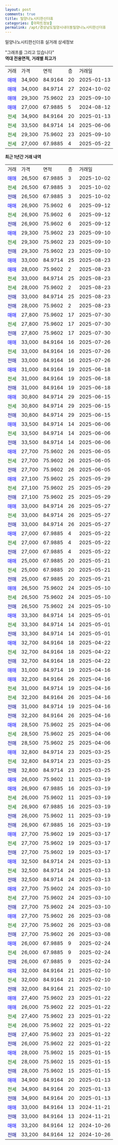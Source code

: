 ```yaml
---
layout: post
comments: true
title: 밀양나노시티한신더휴
categories: [아파트정보]
permalink: /apt/경상남도밀양시내이동밀양나노시티한신더휴
---
```


밀양나노시티한신더휴 실거래 상세정보

<script type="text/javascript">
  google.charts.load('current', {'packages':['line', 'corechart']});
  google.charts.setOnLoadCallback(drawChart);

  function drawChart() {
    var data = new google.visualization.DataTable();
    data.addColumn('date', '거래일');
    data.addColumn('number', "매매");
    data.addColumn('number', "전세");
    data.addColumn('number', "전매");

    data.addRows([[new Date(Date.parse("2025-10-02")), 26500, null, null], [new Date(Date.parse("2025-10-02")), null, 26500, null], [new Date(Date.parse("2025-10-02")), null, null, 26500], [new Date(Date.parse("2025-09-12")), 26900, null, null], [new Date(Date.parse("2025-09-12")), null, 26900, null], [new Date(Date.parse("2025-09-12")), null, null, 26900], [new Date(Date.parse("2025-09-10")), 29300, null, null], [new Date(Date.parse("2025-09-10")), null, 29300, null], [new Date(Date.parse("2025-09-10")), null, null, 29300], [new Date(Date.parse("2025-08-23")), 33000, null, null], [new Date(Date.parse("2025-08-23")), 28000, null, null], [new Date(Date.parse("2025-08-23")), null, 33000, null], [new Date(Date.parse("2025-08-23")), null, 28000, null], [new Date(Date.parse("2025-08-23")), null, null, 33000], [new Date(Date.parse("2025-08-23")), null, null, 28000], [new Date(Date.parse("2025-07-30")), 27800, null, null], [new Date(Date.parse("2025-07-30")), null, 27800, null], [new Date(Date.parse("2025-07-30")), null, null, 27800], [new Date(Date.parse("2025-07-26")), 33000, null, null], [new Date(Date.parse("2025-07-26")), null, 33000, null], [new Date(Date.parse("2025-07-26")), null, null, 33000], [new Date(Date.parse("2025-06-18")), 31000, null, null], [new Date(Date.parse("2025-06-18")), null, 31000, null], [new Date(Date.parse("2025-06-18")), null, null, 31000], [new Date(Date.parse("2025-06-15")), 30800, null, null], [new Date(Date.parse("2025-06-15")), null, 30800, null], [new Date(Date.parse("2025-06-15")), null, null, 30800], [new Date(Date.parse("2025-06-06")), 33500, null, null], [new Date(Date.parse("2025-06-06")), null, 33500, null], [new Date(Date.parse("2025-06-06")), null, null, 33500], [new Date(Date.parse("2025-06-05")), 27700, null, null], [new Date(Date.parse("2025-06-05")), null, 27700, null], [new Date(Date.parse("2025-06-05")), null, null, 27700], [new Date(Date.parse("2025-05-29")), 27100, null, null], [new Date(Date.parse("2025-05-29")), null, 27100, null], [new Date(Date.parse("2025-05-29")), null, null, 27100], [new Date(Date.parse("2025-05-27")), 33000, null, null], [new Date(Date.parse("2025-05-27")), null, 33000, null], [new Date(Date.parse("2025-05-27")), null, null, 33000], [new Date(Date.parse("2025-05-22")), 27000, null, null], [new Date(Date.parse("2025-05-22")), null, 27000, null], [new Date(Date.parse("2025-05-22")), null, null, 27000], [new Date(Date.parse("2025-05-21")), 25000, null, null], [new Date(Date.parse("2025-05-21")), null, 25000, null], [new Date(Date.parse("2025-05-21")), null, null, 25000], [new Date(Date.parse("2025-05-10")), 26500, null, null], [new Date(Date.parse("2025-05-10")), null, 26500, null], [new Date(Date.parse("2025-05-10")), null, null, 26500], [new Date(Date.parse("2025-05-01")), 33300, null, null], [new Date(Date.parse("2025-05-01")), null, 33300, null], [new Date(Date.parse("2025-05-01")), null, null, 33300], [new Date(Date.parse("2025-04-22")), 32700, null, null], [new Date(Date.parse("2025-04-22")), null, 32700, null], [new Date(Date.parse("2025-04-22")), null, null, 32700], [new Date(Date.parse("2025-04-16")), 31000, null, null], [new Date(Date.parse("2025-04-16")), 32200, null, null], [new Date(Date.parse("2025-04-16")), null, 31000, null], [new Date(Date.parse("2025-04-16")), null, 32200, null], [new Date(Date.parse("2025-04-16")), null, null, 31000], [new Date(Date.parse("2025-04-16")), null, null, 32200], [new Date(Date.parse("2025-04-06")), 28500, null, null], [new Date(Date.parse("2025-04-06")), null, 28500, null], [new Date(Date.parse("2025-04-06")), null, null, 28500], [new Date(Date.parse("2025-03-25")), 32800, null, null], [new Date(Date.parse("2025-03-25")), null, 32800, null], [new Date(Date.parse("2025-03-25")), null, null, 32800], [new Date(Date.parse("2025-03-19")), 26000, null, null], [new Date(Date.parse("2025-03-19")), 26900, null, null], [new Date(Date.parse("2025-03-19")), null, 26000, null], [new Date(Date.parse("2025-03-19")), null, 26900, null], [new Date(Date.parse("2025-03-19")), null, null, 26000], [new Date(Date.parse("2025-03-19")), null, null, 26900], [new Date(Date.parse("2025-03-17")), 27700, null, null], [new Date(Date.parse("2025-03-17")), null, 27700, null], [new Date(Date.parse("2025-03-17")), null, null, 27700], [new Date(Date.parse("2025-03-13")), 32500, null, null], [new Date(Date.parse("2025-03-13")), null, 32500, null], [new Date(Date.parse("2025-03-13")), null, null, 32500], [new Date(Date.parse("2025-03-10")), 27700, null, null], [new Date(Date.parse("2025-03-10")), null, 27700, null], [new Date(Date.parse("2025-03-10")), null, null, 27700], [new Date(Date.parse("2025-03-08")), 27700, null, null], [new Date(Date.parse("2025-03-08")), null, 27700, null], [new Date(Date.parse("2025-03-08")), null, null, 27700], [new Date(Date.parse("2025-02-24")), 26000, null, null], [new Date(Date.parse("2025-02-24")), null, 26000, null], [new Date(Date.parse("2025-02-24")), null, null, 26000], [new Date(Date.parse("2025-02-10")), 32000, null, null], [new Date(Date.parse("2025-02-10")), null, 32000, null], [new Date(Date.parse("2025-02-10")), null, null, 32000], [new Date(Date.parse("2025-01-22")), 27400, null, null], [new Date(Date.parse("2025-01-22")), 26000, null, null], [new Date(Date.parse("2025-01-22")), null, 27400, null], [new Date(Date.parse("2025-01-22")), null, 26000, null], [new Date(Date.parse("2025-01-22")), null, null, 27400], [new Date(Date.parse("2025-01-22")), null, null, 26000], [new Date(Date.parse("2025-01-15")), 28000, null, null], [new Date(Date.parse("2025-01-15")), null, 28000, null], [new Date(Date.parse("2025-01-15")), null, null, 28000], [new Date(Date.parse("2025-01-13")), 34900, null, null], [new Date(Date.parse("2025-01-13")), null, 34900, null], [new Date(Date.parse("2025-01-13")), null, null, 34900], [new Date(Date.parse("2024-11-21")), 33000, null, null], [new Date(Date.parse("2024-11-21")), null, null, 33000], [new Date(Date.parse("2024-10-26")), 33200, null, null], [new Date(Date.parse("2024-10-26")), null, null, 33200]]);

    var options = {
      hAxis: {
        format: 'yyyy/MM/dd'
      },    
      lineWidth: 0,
      pointsVisible: true,    
      title: '최근 1년간 유형별 실거래가 분포',
      legend: { position: 'bottom' }
    };

    var formatter = new google.visualization.NumberFormat({pattern:'###,###'} );
    formatter.format(data, 1);
    formatter.format(data, 2);
    
    setTimeout(function() {
        var chart = new google.visualization.LineChart(document.getElementById('columnchart_material'));
        chart.draw(data, (options));
        document.getElementById('loading').style.display = 'none';
    }, 200);
  }
</script>


<div id="loading" style="z-index:20; display: block; margin-left: 0px">"그래프를 그리고 있습니다"</div>
<div id="columnchart_material" style="width: 95%; margin-left: 0px; display: block"></div>
<!-- contents start -->
<b>역대 전용면적, 거래별 최고가</b>
<table class="sortable">
    <tr>
      <td>거래</td>
      <td>가격</td>
      <td>면적</td>
      <td>층</td>
      <td>거래일</td>
    </tr>
        <tr>
          <td><a style="color: blue">매매</a></td>
          <td>34,900</td>
          <td>84.9164</td>
          <td>20</td>
          <td>2025-01-13</td>
        </tr>            <tr>
          <td><a style="color: blue">매매</a></td>
          <td>34,000</td>
          <td>84.9714</td>
          <td>27</td>
          <td>2024-10-02</td>
        </tr>            <tr>
          <td><a style="color: blue">매매</a></td>
          <td>29,300</td>
          <td>75.9602</td>
          <td>23</td>
          <td>2025-09-10</td>
        </tr>            <tr>
          <td><a style="color: blue">매매</a></td>
          <td>27,000</td>
          <td>67.9885</td>
          <td>5</td>
          <td>2024-08-12</td>
        </tr>        
        <tr>
              <td><a style="color: darkgreen">전세</a></td>
              <td>34,900</td>
              <td>84.9164</td>
              <td>20</td>
              <td>2025-01-13</td>
            </tr>            <tr>
              <td><a style="color: darkgreen">전세</a></td>
              <td>33,500</td>
              <td>84.9714</td>
              <td>14</td>
              <td>2025-06-06</td>
            </tr>            <tr>
              <td><a style="color: darkgreen">전세</a></td>
              <td>29,300</td>
              <td>75.9602</td>
              <td>23</td>
              <td>2025-09-10</td>
            </tr>            <tr>
              <td><a style="color: darkgreen">전세</a></td>
              <td>27,000</td>
              <td>67.9885</td>
              <td>4</td>
              <td>2025-05-22</td>
            </tr>        
    
</table>

<b>최근 1년간 거래 내역</b>

<table class="sortable">
    <tr>
      <td>거래</td>
      <td>가격</td>
      <td>면적</td>
      <td>층</td>
      <td>거래일</td>
    </tr>
    <tr>
      <td><a style="color: blue">매매</a></td>
      <td>26,500</td>
      <td>67.9885</td>
      <td>3</td>
      <td>2025-10-02</td>
    </tr>          <tr>
      <td><a style="color: darkgreen">전세</a></td>
      <td>26,500</td>
      <td>67.9885</td>
      <td>3</td>
      <td>2025-10-02</td>
    </tr>          <tr>
      <td><a style="color: darkblue">전매</a></td>
      <td>26,500</td>
      <td>67.9885</td>
      <td>3</td>
      <td>2025-10-02</td>
    </tr>          <tr>
      <td><a style="color: blue">매매</a></td>
      <td>26,900</td>
      <td>75.9602</td>
      <td>6</td>
      <td>2025-09-12</td>
    </tr>          <tr>
      <td><a style="color: darkgreen">전세</a></td>
      <td>26,900</td>
      <td>75.9602</td>
      <td>6</td>
      <td>2025-09-12</td>
    </tr>          <tr>
      <td><a style="color: darkblue">전매</a></td>
      <td>26,900</td>
      <td>75.9602</td>
      <td>6</td>
      <td>2025-09-12</td>
    </tr>          <tr>
      <td><a style="color: blue">매매</a></td>
      <td>29,300</td>
      <td>75.9602</td>
      <td>23</td>
      <td>2025-09-10</td>
    </tr>          <tr>
      <td><a style="color: darkgreen">전세</a></td>
      <td>29,300</td>
      <td>75.9602</td>
      <td>23</td>
      <td>2025-09-10</td>
    </tr>          <tr>
      <td><a style="color: darkblue">전매</a></td>
      <td>29,300</td>
      <td>75.9602</td>
      <td>23</td>
      <td>2025-09-10</td>
    </tr>          <tr>
      <td><a style="color: blue">매매</a></td>
      <td>33,000</td>
      <td>84.9714</td>
      <td>25</td>
      <td>2025-08-23</td>
    </tr>          <tr>
      <td><a style="color: blue">매매</a></td>
      <td>28,000</td>
      <td>75.9602</td>
      <td>2</td>
      <td>2025-08-23</td>
    </tr>          <tr>
      <td><a style="color: darkgreen">전세</a></td>
      <td>33,000</td>
      <td>84.9714</td>
      <td>25</td>
      <td>2025-08-23</td>
    </tr>          <tr>
      <td><a style="color: darkgreen">전세</a></td>
      <td>28,000</td>
      <td>75.9602</td>
      <td>2</td>
      <td>2025-08-23</td>
    </tr>          <tr>
      <td><a style="color: darkblue">전매</a></td>
      <td>33,000</td>
      <td>84.9714</td>
      <td>25</td>
      <td>2025-08-23</td>
    </tr>          <tr>
      <td><a style="color: darkblue">전매</a></td>
      <td>28,000</td>
      <td>75.9602</td>
      <td>2</td>
      <td>2025-08-23</td>
    </tr>          <tr>
      <td><a style="color: blue">매매</a></td>
      <td>27,800</td>
      <td>75.9602</td>
      <td>17</td>
      <td>2025-07-30</td>
    </tr>          <tr>
      <td><a style="color: darkgreen">전세</a></td>
      <td>27,800</td>
      <td>75.9602</td>
      <td>17</td>
      <td>2025-07-30</td>
    </tr>          <tr>
      <td><a style="color: darkblue">전매</a></td>
      <td>27,800</td>
      <td>75.9602</td>
      <td>17</td>
      <td>2025-07-30</td>
    </tr>          <tr>
      <td><a style="color: blue">매매</a></td>
      <td>33,000</td>
      <td>84.9164</td>
      <td>16</td>
      <td>2025-07-26</td>
    </tr>          <tr>
      <td><a style="color: darkgreen">전세</a></td>
      <td>33,000</td>
      <td>84.9164</td>
      <td>16</td>
      <td>2025-07-26</td>
    </tr>          <tr>
      <td><a style="color: darkblue">전매</a></td>
      <td>33,000</td>
      <td>84.9164</td>
      <td>16</td>
      <td>2025-07-26</td>
    </tr>          <tr>
      <td><a style="color: blue">매매</a></td>
      <td>31,000</td>
      <td>84.9164</td>
      <td>19</td>
      <td>2025-06-18</td>
    </tr>          <tr>
      <td><a style="color: darkgreen">전세</a></td>
      <td>31,000</td>
      <td>84.9164</td>
      <td>19</td>
      <td>2025-06-18</td>
    </tr>          <tr>
      <td><a style="color: darkblue">전매</a></td>
      <td>31,000</td>
      <td>84.9164</td>
      <td>19</td>
      <td>2025-06-18</td>
    </tr>          <tr>
      <td><a style="color: blue">매매</a></td>
      <td>30,800</td>
      <td>84.9714</td>
      <td>29</td>
      <td>2025-06-15</td>
    </tr>          <tr>
      <td><a style="color: darkgreen">전세</a></td>
      <td>30,800</td>
      <td>84.9714</td>
      <td>29</td>
      <td>2025-06-15</td>
    </tr>          <tr>
      <td><a style="color: darkblue">전매</a></td>
      <td>30,800</td>
      <td>84.9714</td>
      <td>29</td>
      <td>2025-06-15</td>
    </tr>          <tr>
      <td><a style="color: blue">매매</a></td>
      <td>33,500</td>
      <td>84.9714</td>
      <td>14</td>
      <td>2025-06-06</td>
    </tr>          <tr>
      <td><a style="color: darkgreen">전세</a></td>
      <td>33,500</td>
      <td>84.9714</td>
      <td>14</td>
      <td>2025-06-06</td>
    </tr>          <tr>
      <td><a style="color: darkblue">전매</a></td>
      <td>33,500</td>
      <td>84.9714</td>
      <td>14</td>
      <td>2025-06-06</td>
    </tr>          <tr>
      <td><a style="color: blue">매매</a></td>
      <td>27,700</td>
      <td>75.9602</td>
      <td>26</td>
      <td>2025-06-05</td>
    </tr>          <tr>
      <td><a style="color: darkgreen">전세</a></td>
      <td>27,700</td>
      <td>75.9602</td>
      <td>26</td>
      <td>2025-06-05</td>
    </tr>          <tr>
      <td><a style="color: darkblue">전매</a></td>
      <td>27,700</td>
      <td>75.9602</td>
      <td>26</td>
      <td>2025-06-05</td>
    </tr>          <tr>
      <td><a style="color: blue">매매</a></td>
      <td>27,100</td>
      <td>75.9602</td>
      <td>25</td>
      <td>2025-05-29</td>
    </tr>          <tr>
      <td><a style="color: darkgreen">전세</a></td>
      <td>27,100</td>
      <td>75.9602</td>
      <td>25</td>
      <td>2025-05-29</td>
    </tr>          <tr>
      <td><a style="color: darkblue">전매</a></td>
      <td>27,100</td>
      <td>75.9602</td>
      <td>25</td>
      <td>2025-05-29</td>
    </tr>          <tr>
      <td><a style="color: blue">매매</a></td>
      <td>33,000</td>
      <td>84.9714</td>
      <td>26</td>
      <td>2025-05-27</td>
    </tr>          <tr>
      <td><a style="color: darkgreen">전세</a></td>
      <td>33,000</td>
      <td>84.9714</td>
      <td>26</td>
      <td>2025-05-27</td>
    </tr>          <tr>
      <td><a style="color: darkblue">전매</a></td>
      <td>33,000</td>
      <td>84.9714</td>
      <td>26</td>
      <td>2025-05-27</td>
    </tr>          <tr>
      <td><a style="color: blue">매매</a></td>
      <td>27,000</td>
      <td>67.9885</td>
      <td>4</td>
      <td>2025-05-22</td>
    </tr>          <tr>
      <td><a style="color: darkgreen">전세</a></td>
      <td>27,000</td>
      <td>67.9885</td>
      <td>4</td>
      <td>2025-05-22</td>
    </tr>          <tr>
      <td><a style="color: darkblue">전매</a></td>
      <td>27,000</td>
      <td>67.9885</td>
      <td>4</td>
      <td>2025-05-22</td>
    </tr>          <tr>
      <td><a style="color: blue">매매</a></td>
      <td>25,000</td>
      <td>67.9885</td>
      <td>20</td>
      <td>2025-05-21</td>
    </tr>          <tr>
      <td><a style="color: darkgreen">전세</a></td>
      <td>25,000</td>
      <td>67.9885</td>
      <td>20</td>
      <td>2025-05-21</td>
    </tr>          <tr>
      <td><a style="color: darkblue">전매</a></td>
      <td>25,000</td>
      <td>67.9885</td>
      <td>20</td>
      <td>2025-05-21</td>
    </tr>          <tr>
      <td><a style="color: blue">매매</a></td>
      <td>26,500</td>
      <td>75.9602</td>
      <td>24</td>
      <td>2025-05-10</td>
    </tr>          <tr>
      <td><a style="color: darkgreen">전세</a></td>
      <td>26,500</td>
      <td>75.9602</td>
      <td>24</td>
      <td>2025-05-10</td>
    </tr>          <tr>
      <td><a style="color: darkblue">전매</a></td>
      <td>26,500</td>
      <td>75.9602</td>
      <td>24</td>
      <td>2025-05-10</td>
    </tr>          <tr>
      <td><a style="color: blue">매매</a></td>
      <td>33,300</td>
      <td>84.9714</td>
      <td>14</td>
      <td>2025-05-01</td>
    </tr>          <tr>
      <td><a style="color: darkgreen">전세</a></td>
      <td>33,300</td>
      <td>84.9714</td>
      <td>14</td>
      <td>2025-05-01</td>
    </tr>          <tr>
      <td><a style="color: darkblue">전매</a></td>
      <td>33,300</td>
      <td>84.9714</td>
      <td>14</td>
      <td>2025-05-01</td>
    </tr>          <tr>
      <td><a style="color: blue">매매</a></td>
      <td>32,700</td>
      <td>84.9164</td>
      <td>18</td>
      <td>2025-04-22</td>
    </tr>          <tr>
      <td><a style="color: darkgreen">전세</a></td>
      <td>32,700</td>
      <td>84.9164</td>
      <td>18</td>
      <td>2025-04-22</td>
    </tr>          <tr>
      <td><a style="color: darkblue">전매</a></td>
      <td>32,700</td>
      <td>84.9164</td>
      <td>18</td>
      <td>2025-04-22</td>
    </tr>          <tr>
      <td><a style="color: blue">매매</a></td>
      <td>31,000</td>
      <td>84.9714</td>
      <td>19</td>
      <td>2025-04-16</td>
    </tr>          <tr>
      <td><a style="color: blue">매매</a></td>
      <td>32,200</td>
      <td>84.9164</td>
      <td>26</td>
      <td>2025-04-16</td>
    </tr>          <tr>
      <td><a style="color: darkgreen">전세</a></td>
      <td>31,000</td>
      <td>84.9714</td>
      <td>19</td>
      <td>2025-04-16</td>
    </tr>          <tr>
      <td><a style="color: darkgreen">전세</a></td>
      <td>32,200</td>
      <td>84.9164</td>
      <td>26</td>
      <td>2025-04-16</td>
    </tr>          <tr>
      <td><a style="color: darkblue">전매</a></td>
      <td>31,000</td>
      <td>84.9714</td>
      <td>19</td>
      <td>2025-04-16</td>
    </tr>          <tr>
      <td><a style="color: darkblue">전매</a></td>
      <td>32,200</td>
      <td>84.9164</td>
      <td>26</td>
      <td>2025-04-16</td>
    </tr>          <tr>
      <td><a style="color: blue">매매</a></td>
      <td>28,500</td>
      <td>75.9602</td>
      <td>25</td>
      <td>2025-04-06</td>
    </tr>          <tr>
      <td><a style="color: darkgreen">전세</a></td>
      <td>28,500</td>
      <td>75.9602</td>
      <td>25</td>
      <td>2025-04-06</td>
    </tr>          <tr>
      <td><a style="color: darkblue">전매</a></td>
      <td>28,500</td>
      <td>75.9602</td>
      <td>25</td>
      <td>2025-04-06</td>
    </tr>          <tr>
      <td><a style="color: blue">매매</a></td>
      <td>32,800</td>
      <td>84.9714</td>
      <td>23</td>
      <td>2025-03-25</td>
    </tr>          <tr>
      <td><a style="color: darkgreen">전세</a></td>
      <td>32,800</td>
      <td>84.9714</td>
      <td>23</td>
      <td>2025-03-25</td>
    </tr>          <tr>
      <td><a style="color: darkblue">전매</a></td>
      <td>32,800</td>
      <td>84.9714</td>
      <td>23</td>
      <td>2025-03-25</td>
    </tr>          <tr>
      <td><a style="color: blue">매매</a></td>
      <td>26,000</td>
      <td>75.9602</td>
      <td>11</td>
      <td>2025-03-19</td>
    </tr>          <tr>
      <td><a style="color: blue">매매</a></td>
      <td>26,900</td>
      <td>67.9885</td>
      <td>16</td>
      <td>2025-03-19</td>
    </tr>          <tr>
      <td><a style="color: darkgreen">전세</a></td>
      <td>26,000</td>
      <td>75.9602</td>
      <td>11</td>
      <td>2025-03-19</td>
    </tr>          <tr>
      <td><a style="color: darkgreen">전세</a></td>
      <td>26,900</td>
      <td>67.9885</td>
      <td>16</td>
      <td>2025-03-19</td>
    </tr>          <tr>
      <td><a style="color: darkblue">전매</a></td>
      <td>26,000</td>
      <td>75.9602</td>
      <td>11</td>
      <td>2025-03-19</td>
    </tr>          <tr>
      <td><a style="color: darkblue">전매</a></td>
      <td>26,900</td>
      <td>67.9885</td>
      <td>16</td>
      <td>2025-03-19</td>
    </tr>          <tr>
      <td><a style="color: blue">매매</a></td>
      <td>27,700</td>
      <td>75.9602</td>
      <td>19</td>
      <td>2025-03-17</td>
    </tr>          <tr>
      <td><a style="color: darkgreen">전세</a></td>
      <td>27,700</td>
      <td>75.9602</td>
      <td>19</td>
      <td>2025-03-17</td>
    </tr>          <tr>
      <td><a style="color: darkblue">전매</a></td>
      <td>27,700</td>
      <td>75.9602</td>
      <td>19</td>
      <td>2025-03-17</td>
    </tr>          <tr>
      <td><a style="color: blue">매매</a></td>
      <td>32,500</td>
      <td>84.9714</td>
      <td>24</td>
      <td>2025-03-13</td>
    </tr>          <tr>
      <td><a style="color: darkgreen">전세</a></td>
      <td>32,500</td>
      <td>84.9714</td>
      <td>24</td>
      <td>2025-03-13</td>
    </tr>          <tr>
      <td><a style="color: darkblue">전매</a></td>
      <td>32,500</td>
      <td>84.9714</td>
      <td>24</td>
      <td>2025-03-13</td>
    </tr>          <tr>
      <td><a style="color: blue">매매</a></td>
      <td>27,700</td>
      <td>75.9602</td>
      <td>24</td>
      <td>2025-03-10</td>
    </tr>          <tr>
      <td><a style="color: darkgreen">전세</a></td>
      <td>27,700</td>
      <td>75.9602</td>
      <td>24</td>
      <td>2025-03-10</td>
    </tr>          <tr>
      <td><a style="color: darkblue">전매</a></td>
      <td>27,700</td>
      <td>75.9602</td>
      <td>24</td>
      <td>2025-03-10</td>
    </tr>          <tr>
      <td><a style="color: blue">매매</a></td>
      <td>27,700</td>
      <td>75.9602</td>
      <td>26</td>
      <td>2025-03-08</td>
    </tr>          <tr>
      <td><a style="color: darkgreen">전세</a></td>
      <td>27,700</td>
      <td>75.9602</td>
      <td>26</td>
      <td>2025-03-08</td>
    </tr>          <tr>
      <td><a style="color: darkblue">전매</a></td>
      <td>27,700</td>
      <td>75.9602</td>
      <td>26</td>
      <td>2025-03-08</td>
    </tr>          <tr>
      <td><a style="color: blue">매매</a></td>
      <td>26,000</td>
      <td>67.9885</td>
      <td>9</td>
      <td>2025-02-24</td>
    </tr>          <tr>
      <td><a style="color: darkgreen">전세</a></td>
      <td>26,000</td>
      <td>67.9885</td>
      <td>9</td>
      <td>2025-02-24</td>
    </tr>          <tr>
      <td><a style="color: darkblue">전매</a></td>
      <td>26,000</td>
      <td>67.9885</td>
      <td>9</td>
      <td>2025-02-24</td>
    </tr>          <tr>
      <td><a style="color: blue">매매</a></td>
      <td>32,000</td>
      <td>84.9164</td>
      <td>21</td>
      <td>2025-02-10</td>
    </tr>          <tr>
      <td><a style="color: darkgreen">전세</a></td>
      <td>32,000</td>
      <td>84.9164</td>
      <td>21</td>
      <td>2025-02-10</td>
    </tr>          <tr>
      <td><a style="color: darkblue">전매</a></td>
      <td>32,000</td>
      <td>84.9164</td>
      <td>21</td>
      <td>2025-02-10</td>
    </tr>          <tr>
      <td><a style="color: blue">매매</a></td>
      <td>27,400</td>
      <td>75.9602</td>
      <td>23</td>
      <td>2025-01-22</td>
    </tr>          <tr>
      <td><a style="color: blue">매매</a></td>
      <td>26,000</td>
      <td>75.9602</td>
      <td>22</td>
      <td>2025-01-22</td>
    </tr>          <tr>
      <td><a style="color: darkgreen">전세</a></td>
      <td>27,400</td>
      <td>75.9602</td>
      <td>23</td>
      <td>2025-01-22</td>
    </tr>          <tr>
      <td><a style="color: darkgreen">전세</a></td>
      <td>26,000</td>
      <td>75.9602</td>
      <td>22</td>
      <td>2025-01-22</td>
    </tr>          <tr>
      <td><a style="color: darkblue">전매</a></td>
      <td>27,400</td>
      <td>75.9602</td>
      <td>23</td>
      <td>2025-01-22</td>
    </tr>          <tr>
      <td><a style="color: darkblue">전매</a></td>
      <td>26,000</td>
      <td>75.9602</td>
      <td>22</td>
      <td>2025-01-22</td>
    </tr>          <tr>
      <td><a style="color: blue">매매</a></td>
      <td>28,000</td>
      <td>75.9602</td>
      <td>15</td>
      <td>2025-01-15</td>
    </tr>          <tr>
      <td><a style="color: darkgreen">전세</a></td>
      <td>28,000</td>
      <td>75.9602</td>
      <td>15</td>
      <td>2025-01-15</td>
    </tr>          <tr>
      <td><a style="color: darkblue">전매</a></td>
      <td>28,000</td>
      <td>75.9602</td>
      <td>15</td>
      <td>2025-01-15</td>
    </tr>          <tr>
      <td><a style="color: blue">매매</a></td>
      <td>34,900</td>
      <td>84.9164</td>
      <td>20</td>
      <td>2025-01-13</td>
    </tr>          <tr>
      <td><a style="color: darkgreen">전세</a></td>
      <td>34,900</td>
      <td>84.9164</td>
      <td>20</td>
      <td>2025-01-13</td>
    </tr>          <tr>
      <td><a style="color: darkblue">전매</a></td>
      <td>34,900</td>
      <td>84.9164</td>
      <td>20</td>
      <td>2025-01-13</td>
    </tr>          <tr>
      <td><a style="color: blue">매매</a></td>
      <td>33,000</td>
      <td>84.9164</td>
      <td>13</td>
      <td>2024-11-21</td>
    </tr>          <tr>
      <td><a style="color: darkblue">전매</a></td>
      <td>33,000</td>
      <td>84.9164</td>
      <td>13</td>
      <td>2024-11-21</td>
    </tr>          <tr>
      <td><a style="color: blue">매매</a></td>
      <td>33,200</td>
      <td>84.9164</td>
      <td>12</td>
      <td>2024-10-26</td>
    </tr>          <tr>
      <td><a style="color: darkblue">전매</a></td>
      <td>33,200</td>
      <td>84.9164</td>
      <td>12</td>
      <td>2024-10-26</td>
    </tr>      </table>
<!-- contents end -->    

